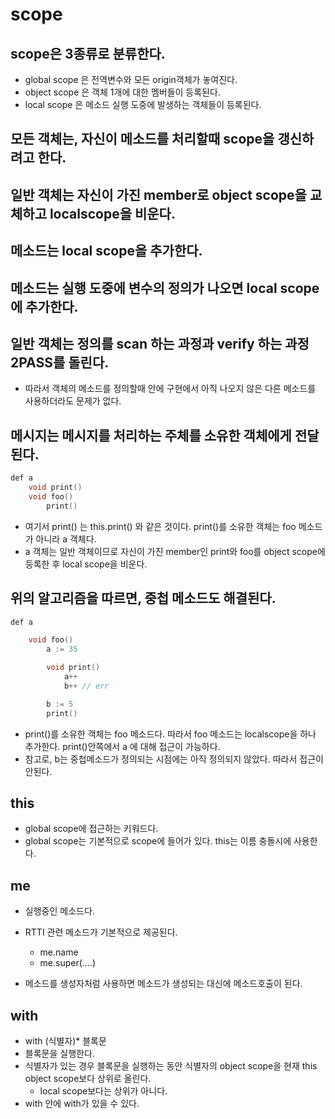 # scope

## scope은 3종류로 분류한다.
* global scope 은 전역변수와 모든 origin객체가 놓여진다.
* object scope 은 객체 1개에 대한 멤버들이 등록된다.
* local scope 은 메소드 실행 도중에 발생하는 객체들이 등록된다.

## 모든 객체는, 자신이 메소드를 처리할때 scope을 갱신하려고 한다.

## 일반 객체는 자신이 가진 member로 object scope을 교체하고 localscope을 비운다.

## 메소드는 local scope을 추가한다.

## 메소드는 실행 도중에 변수의 정의가 나오면 local scope에 추가한다.

## 일반 객체는 정의를 scan 하는 과정과 verify 하는 과정 2PASS를 돌린다.

* 따라서 객체의 메소드를 정의할때 안에 구현에서 아직 나오지 않은 다른 메소드를 사용하더라도 문제가 없다.

## 메시지는 메시지를 처리하는 주체를 소유한 객체에게 전달된다.

```cpp
def a
    void print()
    void foo()
        print()
```
* 여기서 print() 는 this.print() 와 같은 것이다. print()를 소유한 객체는 foo 메소드가 아니라
  a 객체다.
* a 객체는 일반 객체이므로 자신이 가진 member인 print와 foo를 object scope에 등록한 후 local scope을 비운다.

## 위의 알고리즘을 따르면, 중첩 메소드도 해결된다.
```cpp
def a

    void foo()
        a := 35

        void print()
            a++
            b++ // err

        b := 5
        print()
```

* print()를 소유한 객체는 foo 메소드다. 따라서 foo 메소드는 localscope을 하나 추가한다.
  print()안쪽에서 a 에 대해 접근이 가능하다.
* 참고로, b는 중첩메소드가 정의되는 시점에는 아직 정의되지 않았다. 따라서 접근이 안된다.



## this

* global scope에 접근하는 키워드다.
* global scope는 기본적으로 scope에 들어가 있다. this는 이름 충돌시에 사용한다.

## me

* 실행중인 메소드다.
* RTTI 관련 메소드가 기본적으로 제공된다.
    * me.name
    * me.super(....)

* 메소드를 생성자처럼 사용하면 메소드가 생성되는 대신에 메소드호출이 된다.


## with

* with (식별자)* 블록문
* 블록문을 실행한다.
* 식별자가 있는 경우 블록문을 실행하는 동안 식별자의 object scope을 현재 this object scope보다 상위로 올린다.
    * local scope보다는 상위가 아니다.
* with 안에 with가 있을 수 있다.
